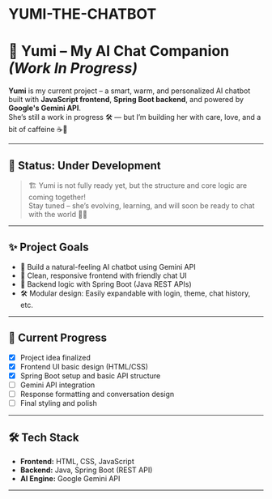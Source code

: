 # YUMI-THE-CHATBOT
# 🤖 Yumi – My AI Chat Companion *(Work In Progress)*

**Yumi** is my current project – a smart, warm, and personalized AI chatbot built with **JavaScript frontend**, **Spring Boot backend**, and powered by **Google's Gemini API**.  
She’s still a work in progress 🛠️ — but I’m building her with care, love, and a bit of caffeine ☕💖

---

## 🧪 Status: **Under Development**

> 🏗️ Yumi is not fully ready yet, but the structure and core logic are coming together!  
> Stay tuned – she’s evolving, learning, and will soon be ready to chat with the world 💬✨

---

## ✨ Project Goals

- 🤖 Build a natural-feeling AI chatbot using Gemini API
- 💬 Clean, responsive frontend with friendly chat UI
- 🧠 Backend logic with Spring Boot (Java REST APIs)
- 🛠️ Modular design: Easily expandable with login, theme, chat history, etc.

---

## 📌 Current Progress

- [x] Project idea finalized
- [x] Frontend UI basic design (HTML/CSS)
- [x] Spring Boot setup and basic API structure
- [ ] Gemini API integration
- [ ] Response formatting and conversation design
- [ ] Final styling and polish

---

## 🛠️ Tech Stack

- **Frontend:** HTML, CSS, JavaScript
- **Backend:** Java, Spring Boot (REST API)
- **AI Engine:** Google Gemini API

---


